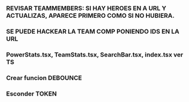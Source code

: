 ### REVISAR TEAMMEMBERS: SI HAY HEROES EN A URL Y ACTUALIZAS, APARECE PRIMERO COMO SI NO HUBIERA.

### SE PUEDE HACKEAR LA TEAM COMP PONIENDO IDS EN LA URL

### PowerStats.tsx, TeamStats.tsx, SearchBar.tsx, index.tsx ver TS

### Crear funcion DEBOUNCE

### Esconder TOKEN
